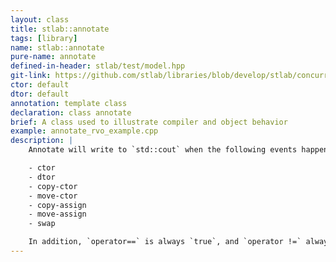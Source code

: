```yaml
---
layout: class
title: stlab::annotate
tags: [library]
name: stlab::annotate
pure-name: annotate
defined-in-header: stlab/test/model.hpp
git-link: https://github.com/stlab/libraries/blob/develop/stlab/concurrency/annotate.hpp
ctor: default
dtor: default
annotation: template class
declaration: class annotate
brief: A class used to illustrate compiler and object behavior
example: annotate_rvo_example.cpp
description: |
    Annotate will write to `std::cout` when the following events happen to an instance:

    - ctor
    - dtor
    - copy-ctor
    - move-ctor
    - copy-assign
    - move-assign
    - swap

    In addition, `operator==` is always `true`, and `operator !=` always `false`.
---
```

